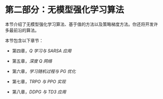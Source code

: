 # 第二部分：无模型强化学习算法

本节介绍了无模型强化学习算法、基于值的方法以及策略梯度方法。你还将开发许多最前沿的算法。

本节包含以下章节：

+   第四章，*Q 学习与 SARSA 应用*

+   第五章，*深度 Q 网络*

+   第六章，*学习随机过程与 PG 优化*

+   第七章，*TRPO 与 PPO 实现*

+   第八章，*DDPG 与 TD3 应用*

